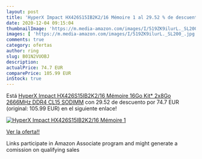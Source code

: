 ```yaml
---
layout: post
title: 'HyperX Impact HX426S15IB2K2/16 Mémoire 1 al 29.52 % de descuento'
date: 2020-12-04 09:15:04
thumbnailImage: 'https://m.media-amazon.com/images/I/519ZK9ilurL._SL200_.jpg'
images: [ 'https://m.media-amazon.com/images/I/519ZK9ilurL._SL200_.jpg' ]
comments: true
category: ofertas
author: ring
slug: B01N2VUOBJ
description:
actualPrice: 74.7 EUR
comparePrice: 105.99 EUR
inStock: true
---
```


Está [HyperX Impact HX426S15IB2K2/16 Mémoire 16Go Kit* 2x8Go  2666MHz DDR4 CL15 SODIMM](https://www.amazon.fr/dp/B01N2VUOBJ/?tag=tolees0d-21) con 29.52 de descuento por 74.7 EUR (original: 105.99 EUR) en el siguiente enlace!

[![HyperX Impact HX426S15IB2K2/16 Mémoire 1](https://m.media-amazon.com/images/I/519ZK9ilurL._SL200_.jpg)](https://www.amazon.fr/dp/B01N2VUOBJ/?tag=tolees0d-21)

[Ver la oferta!!](https://www.amazon.fr/dp/B01N2VUOBJ/?tag=tolees0d-21)

Links participate in Amazon Associate program and might generate a comission on qualifying sales


